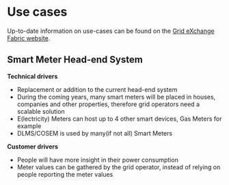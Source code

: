 <!--
SPDX-FileCopyrightText: Contributors to the Documentation project

SPDX-License-Identifier: Apache-2.0
-->

# Use cases

Up-to-date information on use-cases can be found on the [Grid eXchange Fabric website](https://www.lfenergy.org/projects/gxf/).

## Smart Meter Head-end System

**Technical drivers**

* Replacement or addition to the current head-end system
* During the coming years, many smart meters will be placed in houses, companies and other properties, therefore grid operators need a scalable solution
* E\(lectricity\) Meters can host up to 4 other smart devices, Gas Meters for example
* DLMS/COSEM is used by many\(if not all\) Smart Meters

**Customer drivers**

* People will have more insight in their power consumption
* Meter values can be gathered by the grid operator, instead of relying on people reporting the meter values

